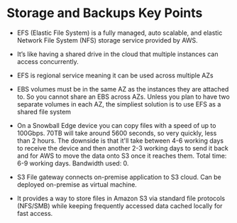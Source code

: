 # Storage and Backups Key Points

- EFS (Elastic File System) is a fully managed, auto scalable, and elastic Network File System (NFS) storage service provided by AWS.
- It’s like having a shared drive in the cloud that multiple instances can access concurrently.
- EFS is regional service meaning it can be used across multiple AZs
- EBS volumes must be in the same AZ as the instances they are attached to. So you cannot share an EBS across AZs. Unless you plan to have two separate volumes in each AZ, the simpliest solution is to use EFS as a shared file system

- On a Snowball Edge device you can copy files with a speed of up to 100Gbps. 70TB will take around 5600 seconds, so very quickly, less than 2 hours. The downside is that it'll take between 4-6 working days to receive the device and then another 2-3 working days to send it back and for AWS to move the data onto S3 once it reaches them. Total time: 6-9 working days. Bandwidth used: 0.

- S3 File gateway connects on-premise application to S3 cloud. Can be deployed on-premise as virtual machine.

- It provides a way to store files in Amazon S3 via standard file protocols (NFS/SMB) while keeping frequently accessed data cached locally for fast access.
